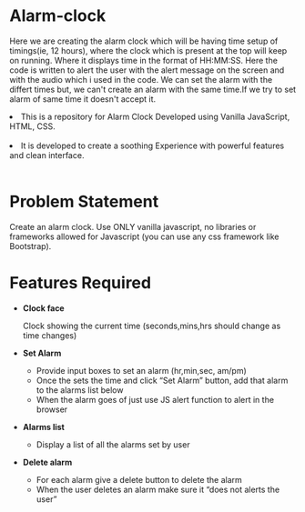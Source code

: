 # Alarm-clock

Here we are creating the alarm clock which will be having time setup of timings(ie, 12 hours), where the clock which is present at the top will keep on running. Where it displays time in the format of HH:MM:SS.
Here the code is written to alert the user with the alert message on the screen and with the audio which i used in the code. We can set the alarm with the differt times but, we can't create an alarm with the same time.If we try to set alarm of same time it doesn't accept it.

<li>This is a repository for Alarm Clock Developed using Vanilla JavaScript, HTML, CSS.</li>
<br>
<li> It is developed to create a soothing Experience with powerful features and clean interface.</li>
<br>

# Problem Statement

Create an alarm clock. Use ONLY vanilla javascript, no libraries or frameworks allowed for Javascript (you can use any css framework like Bootstrap).
<br>

# Features Required

- <b>Clock face</b><br>

  Clock showing the current time (seconds,mins,hrs should change as time changes)

- <b>Set Alarm</b> <br>

  - Provide input boxes to set an alarm (hr,min,sec, am/pm)
  - Once the sets the time and click “Set Alarm” button, add that alarm to the alarms list below
  - When the alarm goes of just use JS alert function to alert in the browser

- <b>Alarms list</b> <br>

  - Display a list of all the alarms set by user

- <b>Delete alarm</b> <br>
  - For each alarm give a delete button to delete the alarm
  - When the user deletes an alarm make sure it “does not alerts the user”

<br>
